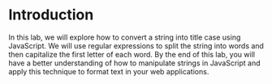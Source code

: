 # Introduction

In this lab, we will explore how to convert a string into title case using JavaScript. We will use regular expressions to split the string into words and then capitalize the first letter of each word. By the end of this lab, you will have a better understanding of how to manipulate strings in JavaScript and apply this technique to format text in your web applications.
